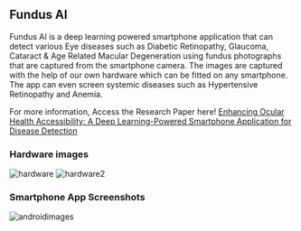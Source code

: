 ## Fundus AI
Fundus AI is a deep learning powered smartphone application that can detect various Eye diseases such as Diabetic Retinopathy, Glaucoma, Cataract & Age Related Macular Degeneration
using fundus photographs that are captured from the smartphone camera. The images are captured with the help of our own hardware which can be fitted on any smartphone.
The app can even screen systemic diseases such as Hypertensive Retinopathy and Anemia.

For more information, Access the Research Paper here!
[Enhancing Ocular Health Accessibility: A
Deep Learning-Powered Smartphone
Application for Disease Detection](https://www.overleaf.com/project/65a0154fdacceb7b02a7464b)


### Hardware images
![hardware](https://github.com/emharsha1812/FundusAI/assets/77157291/f4dcfc6c-68e5-47db-b4ba-cec37479e439)
![hardware2](https://github.com/emharsha1812/FundusAI/assets/77157291/5301d30c-1adb-4f24-a429-2c4237e8c781)






### Smartphone App Screenshots
![androidimages](https://github.com/emharsha1812/FundusAI/assets/77157291/5a766b41-2186-4b94-8452-7812d7d41a17)



